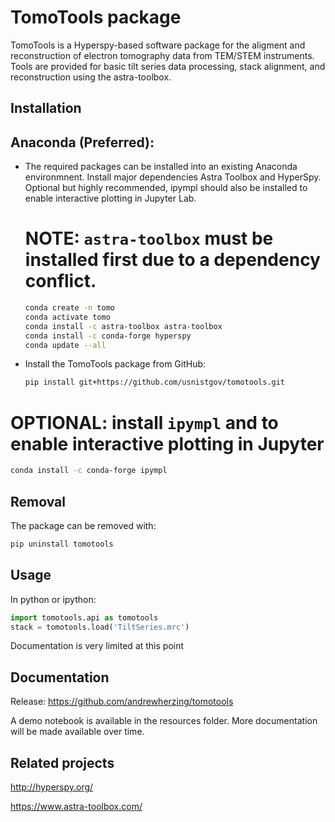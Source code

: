 TomoTools package
===========

TomoTools is a Hyperspy-based software package for the aligment and reconstruction
of electron tomography data from TEM/STEM instruments. Tools are provided for basic 
tilt series data processing, stack alignment, and reconstruction using the astra-toolbox.


Installation
------------

  Anaconda (Preferred):
  ---------------------
  * The required packages can be installed into an existing Anaconda environmnent.
    Install major dependencies Astra Toolbox and HyperSpy. Optional but highly recommended,
    ipympl should also be installed to enable interactive plotting in Jupyter Lab.
    
    # NOTE: `astra-toolbox` must be installed first due to a dependency conflict.
    ```bash
    conda create -n tomo
    conda activate tomo
    conda install -c astra-toolbox astra-toolbox 
    conda install -c conda-forge hyperspy 
    conda update --all
    ```

  * Install the TomoTools package from GitHub:
    ```bash
    pip install git+https://github.com/usnistgov/tomotools.git
    ```

  # OPTIONAL: install `ipympl` and to enable interactive plotting in Jupyter
  ```bash
  conda install -c conda-forge ipympl
  ```
  
Removal
-------
The package can be removed with:

```bash
pip uninstall tomotools
```


Usage
-----
In python or ipython:

```python
import tomotools.api as tomotools
stack = tomotools.load('TiltSeries.mrc')
```

Documentation is very limited at this point


Documentation
-------------
Release: https://github.com/andrewherzing/tomotools

A demo notebook is available in the resources folder.  More documentation
will be made available over time.


Related projects
----------------
http://hyperspy.org/

https://www.astra-toolbox.com/
